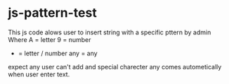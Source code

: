 # js-pattern-test
This js code alows user to insert string with a specific pttern by admin
Where 
A = letter
9 = number
* = letter / number
any  = any

expect any user can't add and special charecter any comes autometically when user enter text.